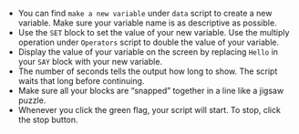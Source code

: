 - You can find `make a new variable` under `data` script to create a new variable.
  Make sure your variable name is as descriptive as possible.
- Use the `SET` block to set the value of your new variable. Use the multiply operation under `Operators` script to double the value of your variable.
- Display the value of your variable on the screen by replacing `Hello` in your `SAY` block with your new variable.
- The number of seconds tells the output how long to show. The script waits that long before continuing. 
- Make sure all your blocks are “snapped” together in a line like a jigsaw puzzle.
- Whenever you click the green flag, your script will start. To stop, click the stop button.

